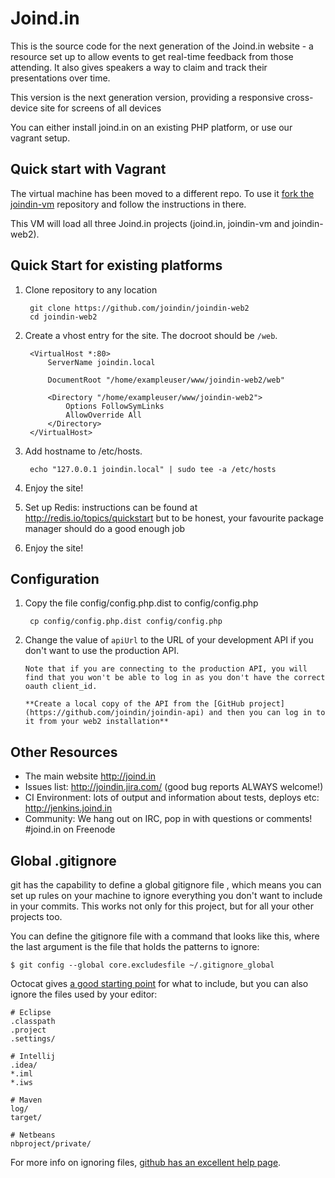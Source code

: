 # Joind.in

This is the source code for the next generation of the Joind.in website - a resource set up to allow
events to get real-time feedback from those attending. It also gives speakers a 
way to claim and track their presentations over time.

This version is the next generation version, providing a responsive cross-device site for screens of all devices

You can either install joind.in on an existing PHP platform, or use our vagrant setup.

## Quick start with Vagrant

The virtual machine has been moved to a different repo. To use it [fork the joindin-vm](https://github.com/joindin/joindin-vm) repository and follow the instructions in there. 

This VM will load all three Joind.in projects (joind.in, joindin-vm and joindin-web2). 

## Quick Start for existing platforms

1. Clone repository to any location

        git clone https://github.com/joindin/joindin-web2
        cd joindin-web2
        
1. Create a vhost entry for the site. The docroot should be `/web`.

        <VirtualHost *:80>
            ServerName joindin.local
    
            DocumentRoot "/home/exampleuser/www/joindin-web2/web"
    
            <Directory "/home/exampleuser/www/joindin-web2">
                Options FollowSymLinks
                AllowOverride All
            </Directory>
        </VirtualHost>

1. Add hostname to /etc/hosts.

        echo "127.0.0.1 joindin.local" | sudo tee -a /etc/hosts

1. Enjoy the site!

1. Set up Redis: instructions can be found at http://redis.io/topics/quickstart but to be honest, your favourite package manager should do a good enough job

1. Enjoy the site!

## Configuration

1. Copy the file config/config.php.dist to config/config.php

        cp config/config.php.dist config/config.php

1. Change the value of `apiUrl` to the URL of your development API if you don't want to use the production API.

       Note that if you are connecting to the production API, you will find that you won't be able to log in as you don't have the correct oauth client_id.

       **Create a local copy of the API from the [GitHub project](https://github.com/joindin/joindin-api) and then you can log in to it from your web2 installation**
 

## Other Resources

* The main website http://joind.in
* Issues list: http://joindin.jira.com/ (good bug reports ALWAYS welcome!)
* CI Environment: lots of output and information about tests, deploys etc: http://jenkins.joind.in
* Community: We hang out on IRC, pop in with questions or comments! #joind.in on Freenode

## Global .gitignore

git has the capability to define a global gitignore file , which means you can 
set up rules on your machine to ignore everything you don't want to include in 
your commits. This works not only for this project, but for all your other
projects too.

You can define the gitignore file with a command that looks like this, where the 
last argument is the file that holds the patterns to ignore: 

    $ git config --global core.excludesfile ~/.gitignore_global

Octocat gives [a good starting point](https://gist.github.com/octocat/9257657) for what to include, but you can also ignore the files used by your editor:

    # Eclipse
    .classpath
    .project
    .settings/
    
    # Intellij
    .idea/
    *.iml
    *.iws
        
    # Maven
    log/
    target/

    # Netbeans
    nbproject/private/

For more info on ignoring files, [github has an excellent help page](https://help.github.com/articles/ignoring-files/).
